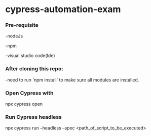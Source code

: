 # cypress-automation-exam

### Pre-requisite
-nodeJs

-npm

-visual studio code(Ide)

### After cloning this repo:
-need to run 'npm install' to make sure all modules are installed.

### Open Cypress with
npx cypress open

### Run Cypress headless
npx cypress run –headless –spec <path_of_script_to_be_executed>

